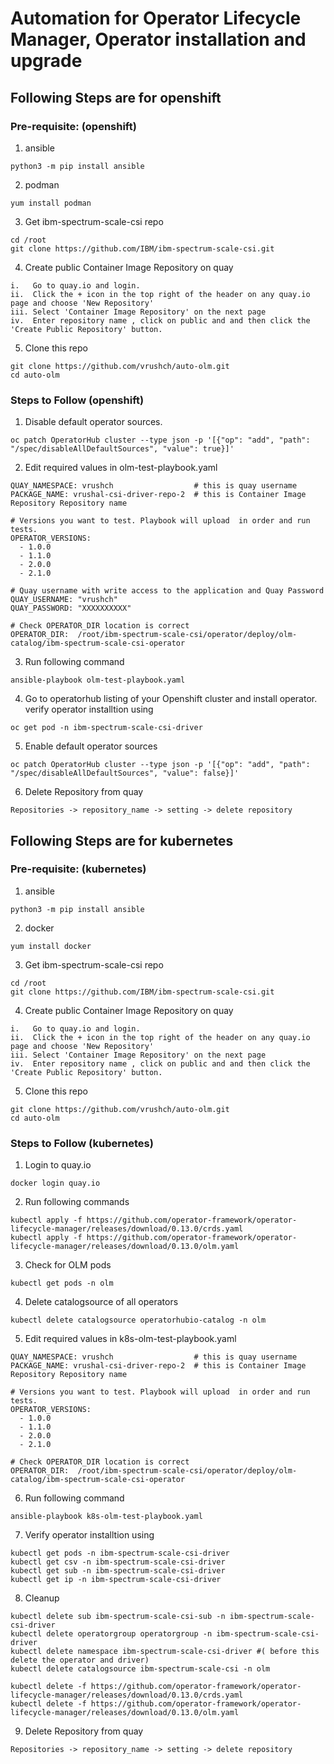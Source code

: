 # Automation for Operator Lifecycle Manager, Operator installation and upgrade

## Following Steps are for openshift
### Pre-requisite: (openshift)

1. ansible
```
python3 -m pip install ansible
```
2. podman
```
yum install podman
```
3. Get ibm-spectrum-scale-csi repo
```
cd /root
git clone https://github.com/IBM/ibm-spectrum-scale-csi.git

```
4. Create public Container Image Repository on quay
```
i.   Go to quay.io and login.
ii.  Click the + icon in the top right of the header on any quay.io page and choose 'New Repository'
iii. Select 'Container Image Repository' on the next page
iv.  Enter repository name , click on public and and then click the 'Create Public Repository' button.
```
5. Clone this repo
```
git clone https://github.com/vrushch/auto-olm.git
cd auto-olm
```

### Steps to Follow (openshift)

1. Disable default operator sources.
```
oc patch OperatorHub cluster --type json -p '[{"op": "add", "path": "/spec/disableAllDefaultSources", "value": true}]'
```
2. Edit required values in olm-test-playbook.yaml
```
QUAY_NAMESPACE: vrushch                  # this is quay username
PACKAGE_NAME: vrushal-csi-driver-repo-2  # this is Container Image Repository Repository name

# Versions you want to test. Playbook will upload  in order and run  tests.
OPERATOR_VERSIONS:
  - 1.0.0
  - 1.1.0
  - 2.0.0
  - 2.1.0

# Quay username with write access to the application and Quay Password
QUAY_USERNAME: "vrushch"
QUAY_PASSWORD: "XXXXXXXXXX"

# Check OPERATOR_DIR location is correct
OPERATOR_DIR:  /root/ibm-spectrum-scale-csi/operator/deploy/olm-catalog/ibm-spectrum-scale-csi-operator
```
3. Run following command
```
ansible-playbook olm-test-playbook.yaml
```
4. Go to operatorhub listing of your Openshift cluster and install operator.
   verify operator installtion using  
```
oc get pod -n ibm-spectrum-scale-csi-driver
```
5. Enable default operator sources
```
oc patch OperatorHub cluster --type json -p '[{"op": "add", "path": "/spec/disableAllDefaultSources", "value": false}]'
```
6. Delete Repository from quay 
```
Repositories -> repository_name -> setting -> delete repository
```




## Following Steps are for kubernetes
### Pre-requisite: (kubernetes)

1. ansible
```
python3 -m pip install ansible
```
2. docker
```
yum install docker
```
3. Get ibm-spectrum-scale-csi repo
```
cd /root
git clone https://github.com/IBM/ibm-spectrum-scale-csi.git

```
4. Create public Container Image Repository on quay
```
i.   Go to quay.io and login.
ii.  Click the + icon in the top right of the header on any quay.io page and choose 'New Repository'
iii. Select 'Container Image Repository' on the next page
iv.  Enter repository name , click on public and and then click the 'Create Public Repository' button.
```
5. Clone this repo
```
git clone https://github.com/vrushch/auto-olm.git
cd auto-olm
```

### Steps to Follow (kubernetes)

1. Login to quay.io
```
docker login quay.io
```
2. Run following commands
```
kubectl apply -f https://github.com/operator-framework/operator-lifecycle-manager/releases/download/0.13.0/crds.yaml
kubectl apply -f https://github.com/operator-framework/operator-lifecycle-manager/releases/download/0.13.0/olm.yaml
```
3. Check for OLM pods 
```
kubectl get pods -n olm
```
4. Delete catalogsource of all operators
```
kubectl delete catalogsource operatorhubio-catalog -n olm
```
5. Edit required values in k8s-olm-test-playbook.yaml
```
QUAY_NAMESPACE: vrushch                  # this is quay username
PACKAGE_NAME: vrushal-csi-driver-repo-2  # this is Container Image Repository Repository name

# Versions you want to test. Playbook will upload  in order and run  tests.
OPERATOR_VERSIONS:
  - 1.0.0
  - 1.1.0
  - 2.0.0
  - 2.1.0

# Check OPERATOR_DIR location is correct
OPERATOR_DIR:  /root/ibm-spectrum-scale-csi/operator/deploy/olm-catalog/ibm-spectrum-scale-csi-operator
```
6. Run following command
```
ansible-playbook k8s-olm-test-playbook.yaml
```
7. Verify operator installtion using  
```
kubectl get pods -n ibm-spectrum-scale-csi-driver
kubectl get csv -n ibm-spectrum-scale-csi-driver
kubectl get sub -n ibm-spectrum-scale-csi-driver
kubectl get ip -n ibm-spectrum-scale-csi-driver
```
8. Cleanup
```
kubectl delete sub ibm-spectrum-scale-csi-sub -n ibm-spectrum-scale-csi-driver
kubectl delete operatorgroup operatorgroup -n ibm-spectrum-scale-csi-driver
kubectl delete namespace ibm-spectrum-scale-csi-driver #( before this delete the operator and driver)
kubectl delete catalogsource ibm-spectrum-scale-csi -n olm

kubectl delete -f https://github.com/operator-framework/operator-lifecycle-manager/releases/download/0.13.0/crds.yaml
kubectl delete -f https://github.com/operator-framework/operator-lifecycle-manager/releases/download/0.13.0/olm.yaml

```
9. Delete Repository from quay 
```
Repositories -> repository_name -> setting -> delete repository
```
